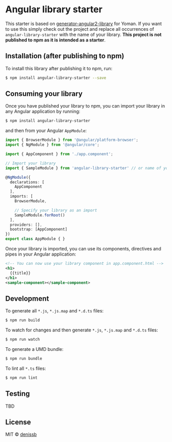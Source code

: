 # Angular library starter

This starter is based on [generator-angular2-library](https://www.npmjs.com/package/generator-angular2-library) for Yoman. If you want to use this simply check out the project and replace all occurrences of `angular-library-starter` with the name of your library. **This project is not published to npm as it is intended as a starter**.

## Installation (after publishing to npm)

To install this library after publishing it to npm, run:

```bash
$ npm install angular-library-starter --save
```

## Consuming your library

Once you have published your library to npm, you can import your library in any Angular application by running:

```bash
$ npm install angular-library-starter
```

and then from your Angular `AppModule`:

```typescript
import { BrowserModule } from '@angular/platform-browser';
import { NgModule } from '@angular/core';

import { AppComponent } from './app.component';

// Import your library
import { SampleModule } from 'angular-library-starter' // or name of your library;

@NgModule({
  declarations: [
    AppComponent
  ],
  imports: [
    BrowserModule,

    // Specify your library as an import
    SampleModule.forRoot()
  ],
  providers: [],
  bootstrap: [AppComponent]
})
export class AppModule { }
```

Once your library is imported, you can use its components, directives and pipes in your Angular application:

```xml
<!-- You can now use your library component in app.component.html -->
<h1>
  {{title}}
</h1>
<sample-component></sample-component>
```

## Development

To generate all `*.js`, `*.js.map` and `*.d.ts` files:

```bash
$ npm run build
```

To watch for changes and then generate `*.js`, `*.js.map` and `*.d.ts` files:

```bash
$ npm run watch
```

To generate a UMD bundle:

```bash
$ npm run bundle
```

To lint all `*.ts` files:

```bash
$ npm run lint
```

## Testing

TBD

## License

MIT © [denissb](spawnenius@gmail.com)
